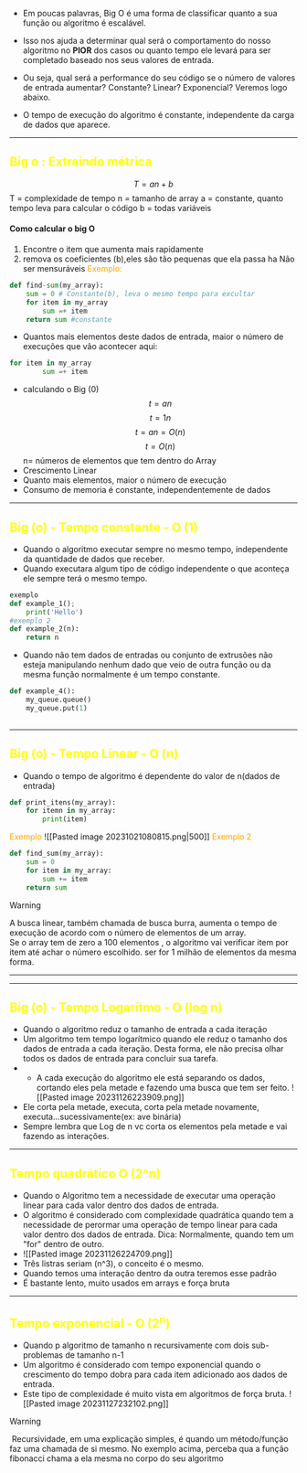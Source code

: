
- Em poucas palavras, Big O é uma forma de classificar quanto a sua função ou algoritmo é escalável.

- Isso nos ajuda a determinar qual será o comportamento do nosso algoritmo no **PIOR** dos casos ou quanto tempo ele levará para ser completado baseado nos seus valores de entrada.

- Ou seja, qual será a performance do seu código se o número de valores de entrada aumentar? Constante? Linear? Exponencial? Veremos logo abaixo.

- O tempo de execução do algoritmo é constante, independente da carga de dados que aparece.
---
## <span style="color:yellow">Big o : Extraindo métrica</span>

$$T = an  + b$$
T = complexidade de tempo
n = tamanho de array
a = constante, quanto tempo leva para calcular o código
b = todas variáveis
#### Como calcular o big O
1. Encontre o item que aumenta mais rapidamente
2. remova os coeficientes (b),eles são tão pequenas que ela passa ha Não ser mensuráveis
<span style="color:orange">Exemplo:</span>
```python
def find-sum(my_array):
	sum = 0 # Constante(b), leva o mesmo tempo para excultar
	for item in my_array 
		sum =+ item
	return sum #constante
```
- Quantos mais elementos deste dados de entrada, maior o número  de execuções que vão acontecer aqui:
```python
for item in my_array 
		sum =+ item
```
- calculando o Big (0)
$$ t= an$$
$$ t=1n $$
$$t = an =O(n)$$
$$t = O(n)$$
n= números de elementos que tem dentro do Array
- Crescimento Linear
- Quanto mais elementos, maior o número de execução
- Consumo de memoria é constante, independentemente de dados
---
## <span style="color:yellow">Big (o)  -  Tempo constante - O (1)</span>
- Quando o algoritmo executar sempre no mesmo tempo, independente da quantidade de dados que receber.
- Quando executara algum tipo de código independente o que aconteça ele sempre terá o mesmo tempo.
```python
exemplo
def example_1();
	print('Hello')
#exemplo 2
def example_2(n):
	return n
```
- Quando não tem dados de entradas ou conjunto de extrusões não esteja manipulando nenhum dado que veio de outra função ou da mesma função normalmente é um tempo constante.
```python
def example_4():
	my_queue.queue()
	my_queue.put(1)
	
```
---
## <span style="color:yellow">Big (o)  -  Tempo Linear - O (n)</span>
- Quando o tempo de algoritmo é dependente do valor de n(dados de entrada)
```python
def print_itens(my_array):
	for itemn in my_array:
		print(item)
```
<span style="color:orange">Exemplo</span>
![[Pasted image 20231021080815.png|500]]
<span style="color:orange">Exemplo 2</span>
```python
def find_sum(my_array):
	sum = 0
	for item in my_array:
		sum += item
	return sum
```
>[!warning]
>A busca linear, também chamada de busca burra, aumenta o tempo de execução de acordo com o número de elementos de um array.  
>Se o array tem de zero a 100 elementos , o algoritmo vai verificar item por item até achar o número escolhido. ser for 1 milhão de elementos da mesma forma.
---

---
## <span style="color:yellow">Big (o)  -  Tempo Logarítmo - O (log n)</span>
- Quando o algoritmo reduz  o tamanho de entrada a cada iteração
- Um algoritmo tem tempo logarítmico quando ele reduz o tamanho dos dados de entrada a cada iteração. Desta forma, ele não precisa olhar todos os dados de entrada para concluir sua tarefa.
- - A cada execução do algoritmo ele está separando os dados, cortando eles pela metade e fazendo uma busca que tem ser feito.
![[Pasted image 20231126223909.png]]
-  Ele corta pela metade, executa, corta pela metade novamente, executa...sucessivamente(ex: ave binária)
- Sempre lembra que Log de n vc corta os elementos pela metade e vai fazendo as interações.
--- 
## <span style="color:yellow">Tempo quadrático O (2^n)</span>
- Quando o Algoritmo tem a necessidade  de executar uma operação linear para cada valor dentro dos dados de entrada.
- O algoritmo é considerado com complexidade quadrática quando tem a necessidade de perormar uma operação de tempo linear para cada valor dentro dos dados de entrada. Dica: Normalmente, quando tem um "for" dentro de outro.
- ![[Pasted image 20231126224709.png]]
- Três listras seriam (n^3), o conceito é o mesmo.
- Quando temos uma interação dentro da outra teremos esse padrão
- É bastante lento, muito usados em arrays e força bruta
- --
## <span style="color:yellow">Tempo exponencial - O (2<sup>n</sup>)</span>
- Quando p algoritmo de tamanho n recursivamente com dois sub-problemas de tamanho n-1
- Um algoritmo é considerado com tempo exponencial quando o crescimento do tempo dobra para cada item adicionado aos dados de entrada. 
- Este tipo de complexidade é muito vista em algoritmos de força bruta.
![[Pasted image 20231127232102.png]]
>[!warning]
> Recursividade, em uma explicação simples, é quando um método/função faz uma chamada de si mesmo. No exemplo acima, perceba qua a função fibonacci chama a ela mesma no corpo do seu algoritmo
